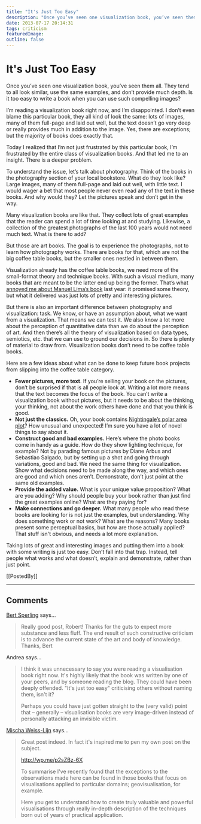 ```yaml
---
title: "It's Just Too Easy"
description: "Once you’ve seen one visualization book, you’ve seen them all. They tend to all look similar, use the same examples, and don’t provide much depth. Is it too easy to write a book when you can use such compelling images?"
date: 2013-07-17 20:14:31
tags: criticism
featuredImage: 
outline: false
---
```


# It's Just Too Easy

Once you’ve seen one visualization book, you’ve seen them all. They tend to all look similar, use the same examples, and don’t provide much depth. Is it too easy to write a book when you can use such compelling images?

I’m reading a visualization book right now, and I’m disappointed. I don’t even blame this particular book, they all kind of look the same: lots of images, many of them full-page and laid out well, but the text doesn’t go very deep or really provides much in addition to the image. Yes, there are exceptions; but the majority of books does exactly that.

Today I realized that I’m not just frustrated by this particular book, I’m frustrated by the entire class of visualization books. And that led me to an insight. There is a deeper problem.

To understand the issue, let’s talk about photography. Think of the books in the photography section of your local bookstore. What do they look like? Large images, many of them full-page and laid out well, with little text. I would wager a bet that most people never even read any of the text in these books. And why would they? Let the pictures speak and don’t get in the way.

Many visualization books are like that. They collect lots of great examples that the reader can spend a lot of time looking at and studying. Likewise, a collection of the greatest photographs of the last 100 years would not need much text. What is there to add?

But those are art books. The goal is to experience the photographs, not to learn how photography works. There are books for that, which are not the big coffee table books, but the smaller ones nestled in between them.

Visualization already has the coffee table books, we need more of the small-format theory and technique books. With such a visual medium, many books that are meant to be the latter end up being the former. That’s what <a href="/criticism/review-visualize-visual-complexity-science-magazine">annoyed me about Manuel Lima’s book</a> last year: it promised some theory, but what it delivered was just lots of pretty and interesting pictures.

But there is also an important difference between photography and visualization: task. We know, or have an assumption about, what we want from a visualization. That means we can test it. We also know a lot more about the perception of quantitative data than we do about the perception of art. And then there’s all the theory of visualization based on data types, semiotics, etc. that we can use to ground our decisions in. So there is plenty of material to draw from. Visualization books don’t need to be coffee table books.

Here are a few ideas about what can be done to keep future book projects from slipping into the coffee table category.

<ul>
	<li><strong>Fewer pictures, more text</strong>. If you’re selling your book on the pictures, don’t be surprised if that is all people look at. Writing a lot more means that the text becomes the focus of the book. You can’t write a visualization book without pictures, but it needs to be about the thinking, your thinking, not about the work others have done and that you think is good.</li>
	<li><strong>Not just the classics.</strong> Oh, your book contains <a href="/blog/2009/shining-a-light-on-data-florence-nightingale">Nightingale’s polar area plot</a>? How unusual and unexpected! I’m sure you have a lot of novel things to say about it.</li>
	<li><strong>Construct good and bad examples.</strong> Here’s where the photo books come in handy as a guide. How do they show lighting technique, for example? Not by parading famous pictures by Diane Arbus and Sebastiao Salgado, but by setting up a shot and going through variations, good and bad. We need the same thing for visualization. Show what decisions need to be made along the way, and which ones are good and which ones aren’t. Demonstrate, don’t just point at the same old examples.</li>
	<li><strong>Provide the added value.</strong> What is your unique value proposition? What are you adding? Why should people buy your book rather than just find the great examples online? What are they paying for?</li>
	<li><strong>Make connections and go deeper.</strong> What many people who read these books are looking for is not just the examples, but understanding. Why does something work or not work? What are the reasons? Many books present some perceptual basics, but how are those actually applied? That stuff isn't obvious, and needs a lot more explanation.</li>
</ul>

Taking lots of great and interesting images and putting them into a book with some writing is just too easy. Don’t fall into that trap. Instead, tell people what works and what doesn’t, explain and demonstrate, rather than just point.

[[PostedBy]]

<aside class="comments">

---
## Comments

<a href="http://gravatar.com/bertsperling" rel="nofollow noopener" target="_blank">Bert Sperling</a> says…
>	Really good post, Robert!
>	Thanks for the guts to expect more substance and less fluff.
>	The end result of such constructive criticism is to advance the current state of the art and body of knowledge.
>	Thanks,
>	Bert

Andrea says…
>	I think it was unnecessary to say you were reading a visualisation book right now. It's highly likely that the book was written by one of your peers, and by someone reading the blog. They could have been deeply offended. "It's just too easy" criticising others without naming them, isn't it?
>	
>	Perhaps you could have just gotten straight to the (very valid) point that – generally – visualisation books are very image-driven instead of personally attacking an invisible victim.

<a href="http://fuzzyfrontend.wordpress.com" rel="nofollow noopener" target="_blank">Mischa Weiss-Lijn</a> says…
>	Great post indeed.  In fact it's inspired me to pen my own post on the subject.
>	
>	http://wp.me/p2sZBz-6X
>	
>	To summarise I've recently found that the exceptions to the observations made here can be found in those books that focus on visualisations applied to particular domains; geovisualisation, for example.
>	
>	Here you get to understand how to create truly valuable and powerful visualisations through really in-depth description of the techniques born out of years of practical application.

</aside>

